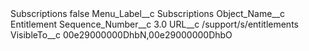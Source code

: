 <?xml version="1.0" encoding="UTF-8"?>
<CustomMetadata xmlns="http://soap.sforce.com/2006/04/metadata" xmlns:xsi="http://www.w3.org/2001/XMLSchema-instance" xmlns:xsd="http://www.w3.org/2001/XMLSchema">
    <label>Subscriptions</label>
    <protected>false</protected>
    <values>
        <field>Menu_Label__c</field>
        <value xsi:type="xsd:string">Subscriptions</value>
    </values>
    <values>
        <field>Object_Name__c</field>
        <value xsi:type="xsd:string">Entitlement</value>
    </values>
    <values>
        <field>Sequence_Number__c</field>
        <value xsi:type="xsd:double">3.0</value>
    </values>
    <values>
        <field>URL__c</field>
        <value xsi:type="xsd:string">/support/s/entitlements</value>
    </values>
    <values>
        <field>VisibleTo__c</field>
        <value xsi:type="xsd:string">00e29000000DhbN,00e29000000DhbO</value>
    </values>
</CustomMetadata>
